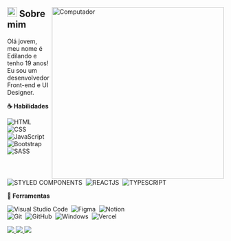 <div>
<img
src="https://raw.githubusercontent.com/MicaelliMedeiros/micaellimedeiros/master/image/computer-illustration.png" 
width="400px"
align="right"
alt="Computador">
<div>
  <h2>‍<span><img src="https://imgur.com/YBRZguG.gif" width="23px" height="23px"></span> Sobre mim</h2>

  <p align="left">
Olá jovem, meu nome é Edilando e tenho 19 anos! Eu sou um desenvolvedor Front-end e UI Designer.

<p text-align="left">
  <strong>&#9749; Habilidades</strong>

![HTML](https://img.shields.io/badge/-HTML-05122A?style=for-the-badge&logo=html5)&nbsp;
![CSS](https://img.shields.io/badge/-CSS-05122A?style=for-the-badge&logo=CSS3&logoColor=1572B6)&nbsp;
![JavaScript](https://img.shields.io/badge/-JavaScript-05122A?style=for-the-badge&logo=javascript)&nbsp;
![Bootstrap](https://img.shields.io/badge/-bootstrap-05122A?style=for-the-badge&logo=bootstrap)&nbsp;
![SASS](https://img.shields.io/badge/-sass-05122A?style=for-the-badge&logo=sass&logoColor=CC6699)&nbsp;
![STYLED COMPONENTS](https://img.shields.io/badge/-styledcomponents-05122A?style=for-the-badge&logo=styledcomponents&logoColor=CC6699)&nbsp;
![REACTJS](https://img.shields.io/badge/-reactjs-05122A?style=for-the-badge&logo=react&logoColor=2F6DB9)&nbsp;
![TYPESCRIPT](https://img.shields.io/badge/-typescript-05122A?style=for-the-badge&logo=typescript&logoColor=2F6DB9)&nbsp;
</p>

<p text-align="left">
  <strong>&#128188; Ferramentas</strong>

![Visual Studio Code](https://img.shields.io/badge/-Visual%20Studio%20Code-05122A?style=for-the-badge&logo=visual-studio-code&logoColor=007ACC)&nbsp;
![Figma](https://img.shields.io/badge/-figma-05122A?style=for-the-badge&logo=figma)&nbsp;
![Notion](https://img.shields.io/badge/-Notion-05122A?style=for-the-badge&logo=notion&logoColor=ffffff)&nbsp;
<br>
![Git](https://img.shields.io/badge/-Git-05122A?style=for-the-badge&logo=git)&nbsp;
![GitHub](https://img.shields.io/badge/-GitHub-05122A?style=for-the-badge&logo=github)&nbsp;
![Windows](https://img.shields.io/badge/-Windows-05122A?style=for-the-badge&logo=windows)&nbsp;
![Vercel](https://img.shields.io/badge/-vercel-05122A?style=for-the-badge&logo=vercel)&nbsp;
</p>


  <a href="https://www.instagram.com/edilandosaturnino/" alt="Instagram" rel="nofollow">
    <img src="https://imgur.com/vh6VcIy.png" style="max-width: 100%;">
  </a>
  <a href="https://www.linkedin.com/in/edilando" alt="Linkedin" rel="nofollow">
    <img src="https://imgur.com/TzzxqE8.png" style="max-width: 100%;">
  </a>
  <a href="https://discord.com/users/452152439173545985" alt="Discord" rel="nofollow">
    <img src="https://imgur.com/1sOoIhe.png" style="max-width: 100%;">
  </a>
</div>
<div>
